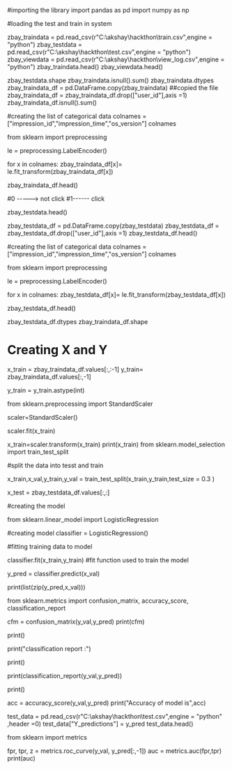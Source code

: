 #importing the library 
import pandas as pd
import numpy as np

#loading the test and train in system

zbay_traindata = pd.read_csv(r"C:\akshay\hackthon\train.csv",engine = "python")
zbay_testdata = pd.read_csv(r"C:\akshay\hackthon\test.csv",engine = "python")
zbay_viewdata = pd.read_csv(r"C:\akshay\hackthon\view_log.csv",engine = "python")
zbay_traindata.head()
zbay_viewdata.head()

zbay_testdata.shape
zbay_traindata.isnull().sum()
zbay_traindata.dtypes
zbay_traindata_df = pd.DataFrame.copy(zbay_traindata) ##copied the file
zbay_traindata_df = zbay_traindata_df.drop(["user_id"],axis =1)
zbay_traindata_df.isnull().sum()


#creating the list of categorical data
colnames = ["impression_id","impression_time","os_version"]
colnames


from sklearn import preprocessing

le = preprocessing.LabelEncoder()

for x in colnames:
    zbay_traindata_df[x]= le.fit_transform(zbay_traindata_df[x])
    
zbay_traindata_df.head()


#0  -----> not click
#1------ click


zbay_testdata.head()

zbay_testdata_df = pd.DataFrame.copy(zbay_testdata)
zbay_testdata_df = zbay_testdata_df.drop(["user_id"],axis =1)
zbay_testdata_df.head()


#creating the list of categorical data
colnames = ["impression_id","impression_time","os_version"]
colnames

from sklearn import preprocessing

le = preprocessing.LabelEncoder()

for x in colnames:
    zbay_testdata_df[x]= le.fit_transform(zbay_testdata_df[x])
    
zbay_testdata_df.head()

zbay_testdata_df.dtypes
zbay_traindata_df.shape


# Creating X and Y


x_train = zbay_traindata_df.values[:,:-1]
y_train= zbay_traindata_df.values[:,-1]

y_train = y_train.astype(int)

from sklearn.preprocessing import StandardScaler

scaler=StandardScaler()

scaler.fit(x_train)

x_train=scaler.transform(x_train)
print(x_train)
from sklearn.model_selection import train_test_split


#split the data into tesst and train

x_train,x_val,y_train,y_val = train_test_split(x_train,y_train,test_size = 0.3 )


x_test = zbay_testdata_df.values[:,:]

#creating the model

from sklearn.linear_model import LogisticRegression

#creating model
classifier = LogisticRegression()

#fitting training data to model

classifier.fit(x_train,y_train) #fit function used to train the model

y_pred = classifier.predict(x_val)


print(list(zip(y_pred,x_val)))

from sklearn.metrics import confusion_matrix, accuracy_score, classification_report

cfm = confusion_matrix(y_val,y_pred)
print(cfm)

print()


print("classification report :")

print()

print(classification_report(y_val,y_pred))

print()

acc = accuracy_score(y_val,y_pred)
print("Accuracy of model is",acc)



test_data  = pd.read_csv(r"C:\akshay\hackthon\test.csv",engine = "python" ,header =0)
test_data["Y_predictions"] =  y_pred
test_data.head()

from sklearn import metrics

fpr, tpr, z = metrics.roc_curve(y_val, y_pred[:,-1])
auc = metrics.auc(fpr,tpr)
print(auc)

